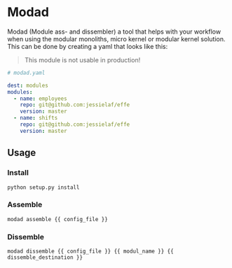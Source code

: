 # Modad
Modad (Module ass- and dissembler) a tool that helps with your workflow when using the modular monoliths, micro kernel or modular kernel solution. This can be done by creating a yaml that looks like this:

> This module is not usable in production!

```yaml
# modad.yaml

dest: modules
modules:
  - name: employees
    repo: git@github.com:jessielaf/effe
    version: master
  - name: shifts
    repo: git@github.com:jessielaf/effe
    version: master
```

## Usage

### Install

```
python setup.py install
```

### Assemble
```
modad assemble {{ config_file }}
```

### Dissemble
```
modad dissemble {{ config_file }} {{ modul_name }} {{ dissemble_destination }}
```
